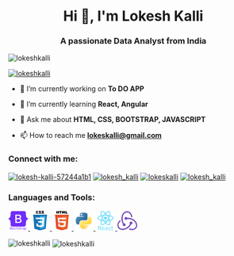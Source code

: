 
<h1 align="center">Hi 👋, I'm Lokesh Kalli</h1>
<h3 align="center">A passionate Data Analyst from India</h3>

<p align="left"> <img src="https://komarev.com/ghpvc/?username=lokeshkalli&label=Profile%20views&color=0e75b6&style=flat" alt="lokeshkalli" /> </p>

<p align="left"> <a href="https://github.com/ryo-ma/github-profile-trophy"><img src="https://github-profile-trophy.vercel.app/?username=lokeshkalli" alt="lokeshkalli" /></a> </p>

- 🔭 I’m currently working on **To DO APP**

- 🌱 I’m currently learning **React, Angular**

- 💬 Ask me about **HTML, CSS, BOOTSTRAP, JAVASCRIPT**

- 📫 How to reach me **lokeskalli@gmail.com**

<h3 align="left">Connect with me:</h3>
<p align="left">
<a href="https://linkedin.com/in/lokesh-kalli-57244a1b1" target="blank"><img align="center" src="https://raw.githubusercontent.com/rahuldkjain/github-profile-readme-generator/master/src/images/icons/Social/linked-in-alt.svg" alt="lokesh-kalli-57244a1b1" height="30" width="40" /></a>
<a href="https://instagram.com/lokesh_kalli" target="blank"><img align="center" src="https://raw.githubusercontent.com/rahuldkjain/github-profile-readme-generator/master/src/images/icons/Social/instagram.svg" alt="lokesh_kalli" height="30" width="40" /></a>
<a href="https://www.hackerrank.com/lokeskalli" target="blank"><img align="center" src="https://raw.githubusercontent.com/rahuldkjain/github-profile-readme-generator/master/src/images/icons/Social/hackerrank.svg" alt="lokeskalli" height="30" width="40" /></a>
<a href="https://auth.geeksforgeeks.org/user/lokesh_kalli" target="blank"><img align="center" src="https://raw.githubusercontent.com/rahuldkjain/github-profile-readme-generator/master/src/images/icons/Social/geeks-for-geeks.svg" alt="lokesh_kalli" height="30" width="40" /></a>
</p>

<h3 align="left">Languages and Tools:</h3>
<p align="left"> <a href="https://getbootstrap.com" target="_blank" rel="noreferrer"> <img src="https://raw.githubusercontent.com/devicons/devicon/master/icons/bootstrap/bootstrap-plain-wordmark.svg" alt="bootstrap" width="40" height="40"/> </a> <a href="https://www.w3schools.com/css/" target="_blank" rel="noreferrer"> <img src="https://raw.githubusercontent.com/devicons/devicon/master/icons/css3/css3-original-wordmark.svg" alt="css3" width="40" height="40"/> </a> <a href="https://www.w3.org/html/" target="_blank" rel="noreferrer"> <img src="https://raw.githubusercontent.com/devicons/devicon/master/icons/html5/html5-original-wordmark.svg" alt="html5" width="40" height="40"/> </a> <a href="https://www.python.org" target="_blank" rel="noreferrer"> <img src="https://raw.githubusercontent.com/devicons/devicon/master/icons/python/python-original.svg" alt="python" width="40" height="40"/> </a> <a href="https://reactjs.org/" target="_blank" rel="noreferrer"> <img src="https://raw.githubusercontent.com/devicons/devicon/master/icons/react/react-original-wordmark.svg" alt="react" width="40" height="40"/> </a> <a href="https://redux.js.org" target="_blank" rel="noreferrer"> <img src="https://raw.githubusercontent.com/devicons/devicon/master/icons/redux/redux-original.svg" alt="redux" width="40" height="40"/> </a> </p>

<p><img align="left" src="https://github-readme-stats.vercel.app/api/top-langs?username=lokeshkalli&show_icons=true&locale=en&layout=compact" alt="lokeshkalli" /></p>

<p>&nbsp;<img align="center" src="https://github-readme-stats.vercel.app/api?username=lokeshkalli&show_icons=true&locale=en" alt="lokeshkalli" /></p>
